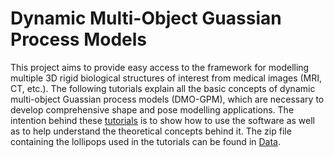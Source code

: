 
# Dynamic Multi-Object Guassian Process Models

This project aims to provide easy access to the framework for modelling multiple 3D rigid biological structures of interest from medical images (MRI, CT, etc.). The following tutorials explain all the basic concepts of dynamic multi-object Guassian process models (DMO-GPM), which are necessary to develop comprehensive shape and pose modelling applications. The intention behind these [tutorials](https://rassaire.github.io/dmo-gpm-tutorial/)  is to show how to use the software as well as to help understand the theoretical concepts behind it. The zip file containing the lollipops used in the tutorials can be found in [Data](https://www.dropbox.com/s/rnct1inun112c3c/LollipopData.zip?dl=0).

